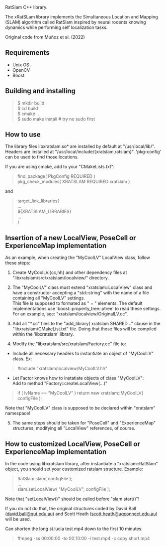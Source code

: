 RatSlam C++ library.

The xRatSLam library implements the Simultaneous Location and Mapping (SLAM) algorithm
called RatSlam inspired by neural rodents knowing dynamics while performing self localization tasks.

Original code from Muñoz et al. (2022)

## Requirements
- Unix OS
- OpenCV
- Boost

## Building and installing

> $ mkdir build  
> $ cd build  
> $ cmake ..  
> $ sudo make install # try no sudo first

## How to use

The library files libxratslam.so* are installed by default at "/usr/local/lib/".
Headers are installed at "/usr/local/include/{xratslam,ratslam}".
'pkg-config' can be used to find those locations.

If you are using cmake, add to your "CMakeLists.txt":  
> find_package( PkgConfig REQUIRED )  
> pkg_check_modules( XRATSLAM REQUIRED xratslam )  

and

> target_link_libraries(  
> ...  
> ${XRATSLAM_LIBRARIES}  
> ...  
> )   

## Insertion of a new LocalView, PoseCell or ExperienceMap implementation
  
As an example, when creating the "MyCoolLV" LocalView class, follow these steps:

1. Create MyCoolLV.{cc,hh} and other dependency files at
"libxratslam/src/xratslam/localview/" directory.

2. The "MyCoolLV" class must extend "xratslam::LocalView" class and have
a constructor accepting a "std::string" with the name of a file
containing all "MyCoolLV" settings.  
This file is supposed to formated as "<key> = <value>" elements.
The default implementations use 'boost::property_tree::ptree' to read
these settings. For an example, see: "xratslam/localview/OriginalLV.cc".
  
3. Add all "*.cc" files to the "add_library( xratslam SHARED .."
clause in the "libxratslam/CMakeList.txt" file.
Doing that those files will be compiled within the 'libxratslam' library.

4. Modify the "libxratslam/src/xratslam/Factory.cc" file to:

* Include all necessary headers to instantiate an object of "MyCoolLV" class.
Ex:  
> #include "xratslam/localview/MyCoolLV.hh"

* Let Factor knows how to instatiate objects of class "MyCoolLV":  
Add to method "Factory::createLocalView(...)"  
> if ( lvName == "MyCoolLV" )  return new xratslam::MyCoolLV( configFile );  

Note that "MyCoolLV" class is supposed to be declared within "xratslam"
namespace!

5. The same steps should be taken for "PoseCell" and "ExperienceMap"
structures, modifying all "LocalView" references, of course.


## How to customized LocalView, PoseCell or ExperienceMap implementation

In the code using libxratslam library, after instantiate a
"xratslam::RatSlam" object, you should set your customized ratslam structure.
Example:  
> RatSlam slam( configFile );  
> ...  
> slam.setLocalView( "MyCoolLV", configFile );  
 
Note that "setLocalView()" should be called before "slam.start()"!
   
If you do not do that, the original structures coded by
David Ball  (david.ball@qut.edu.au) and
Scott Heath (scott.heath@uqconnect.edu.au)
will be used.

Can shorten the long st.lucia test mp4 down to the first 10 minutes:  
> ffmpeg -ss 00:00:00 -to 00:10:00 -i test.mp4 -c copy short.mp4
